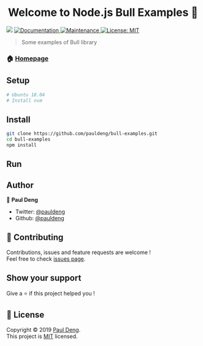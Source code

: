 <h1 align="center">Welcome to Node.js Bull Examples 👋</h1>
<p>
  <img src="https://img.shields.io/badge/version-0.0.1-blue.svg?cacheSeconds=2592000" />
  <a href="https://github.com/pauldeng/bull-examples#readme">
    <img alt="Documentation" src="https://img.shields.io/badge/documentation-yes-brightgreen.svg" target="_blank" />
  </a>
  <a href="https://github.com/pauldeng/bull-examples/graphs/commit-activity">
    <img alt="Maintenance" src="https://img.shields.io/badge/Maintained%3F-yes-green.svg" target="_blank" />
  </a>
  <a href="https://github.com/pauldeng/bull-examples/blob/master/LICENSE">
    <img alt="License: MIT" src="https://img.shields.io/badge/License-MIT-yellow.svg" target="_blank" />
  </a>
</p>

> Some examples of Bull library

### 🏠 [Homepage](https://github.com/pauldeng/bull-examples#readme)

## Setup

```sh
# Ubuntu 18.04
# Install nvm
```

## Install

```sh
git clone https://github.com/pauldeng/bull-examples.git
cd bull-examples
npm install
```

## Run

## Author

👤 **Paul Deng**

* Twitter: [@pauldeng](https://twitter.com/pauldeng)
* Github: [@pauldeng](https://github.com/pauldeng)

## 🤝 Contributing

Contributions, issues and feature requests are welcome !<br />Feel free to check [issues page](https://github.com/pauldeng/bull-examples/issues).

## Show your support

Give a ⭐️ if this project helped you !

## 📝 License

Copyright © 2019 [Paul Deng](https://github.com/pauldeng).<br />
This project is [MIT](https://github.com/pauldeng/bull-examples/blob/master/LICENSE) licensed.

